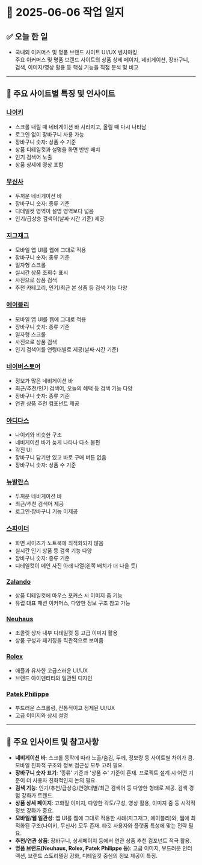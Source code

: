 # 📅 2025-06-06 작업 일지

## ✅ 오늘 한 일
- 국내외 이커머스 및 명품 브랜드 사이트 UI/UX 벤치마킹  
  주요 이커머스 및 명품 브랜드 사이트의 상품 상세 페이지, 네비게이션, 장바구니, 검색, 이미지/영상 활용 등 핵심 기능을 직접 분석 및 비교

---

## 📌 주요 사이트별 특징 및 인사이트

### [나이키](https://www.nike.com/)
- 스크롤 내릴 때 네비게이션 바 사라지고, 올릴 때 다시 나타남  
- 로그인 없이 장바구니 사용 가능  
- 장바구니 숫자: 상품 수 기준  
- 상품 디테일컷과 설명을 화면 반반 배치  
- 인기 검색어 노출  
- 상품 상세에 영상 포함  

### [무신사](https://www.musinsa.com/)
- 두꺼운 네비게이션 바  
- 장바구니 숫자: 종류 기준  
- 디테일컷 영역이 설명 영역보다 넓음  
- 인기/급상승 검색어(날짜·시간 기준) 제공  

### [지그재그](https://zigzag.kr/)
- 모바일 앱 UI를 웹에 그대로 적용  
- 장바구니 숫자: 종류 기준  
- 일자형 스크롤  
- 실시간 상품 조회수 표시  
- 사진으로 상품 검색  
- 추천 카테고리, 인기/최근 본 상품 등 검색 기능 다양  

### [에이블리](https://m.a-bly.com/)
- 모바일 앱 UI를 웹에 그대로 적용  
- 장바구니 숫자: 종류 기준  
- 일자형 스크롤  
- 사진으로 상품 검색  
- 인기 검색어를 연령대별로 제공(날짜·시간 기준)  

### [네이버스토어](https://shopping.naver.com/ns/home)
- 정보가 많은 네비게이션 바  
- 최근/추천/인기 검색어, 오늘의 혜택 등 검색 기능 다양  
- 장바구니 숫자: 종류 기준  
- 연관 상품 추천 컴포넌트 제공  

### [아디다스](https://www.adidas.co.kr/)
- 나이키와 비슷한 구조  
- 네비게이션 바가 늦게 나타나 다소 불편  
- 각진 UI  
- 장바구니 담기만 있고 바로 구매 버튼 없음  
- 장바구니 숫자: 상품 수 기준  

### [뉴발란스](https://www.nbkorea.com/)
- 두꺼운 네비게이션 바  
- 최근/추천 검색어 제공  
- 로그인·장바구니 기능 미제공  

### [스파이더](https://spyder.co.kr/)
- 화면 사이즈가 노트북에 최적화되지 않음  
- 실시간 인기 상품 등 검색 기능 다양  
- 장바구니 숫자: 종류 기준  
- 디테일컷이 메인 사진 아래 나열(왼쪽 배치가 더 나을 듯)  

### [Zalando](https://en.zalando.de/women-home/)
- 상품 디테일컷에 마우스 포커스 시 이미지 줌 기능  
- 유럽 대표 패션 이커머스, 다양한 정보 구조 참고 가능  

### [Neuhaus](https://www.neuhauschocolates.com/en_FI/gifts/by-type/chocolate-gift-boxes/neuhaus-collection-discovery-small/5024182.html)
- 초콜릿 상자 내부 디테일컷 등 고급 이미지 활용  
- 상품 구성과 패키징을 직관적으로 보여줌  

### [Rolex](https://www.rolex.com/ko)
- 애플과 유사한 고급스러운 UI/UX  
- 브랜드 아이덴티티와 일관된 디자인  

### [Patek Philippe](https://www.patek.com/en)
- 부드러운 스크롤링, 전통적이고 정제된 UI/UX  
- 고급 이미지와 상세 설명  

---

## 📝 주요 인사이트 및 참고사항

- **네비게이션 바**: 스크롤 동작에 따라 노출/숨김, 두께, 정보량 등 사이트별 차이가 큼. 모바일 친화적 구조와 정보 접근성 모두 고려 필요.  
- **장바구니 숫자 표기**: '종류' 기준과 '상품 수' 기준이 혼재. 프로젝트 설계 시 어떤 기준이 더 사용자 친화적인지 논의 필요.  
- **검색 기능**: 인기/추천/급상승/연령대별/최근 검색어 등 다양한 형태로 제공. 검색 경험 강화가 트렌드.  
- **상품 상세 페이지**: 고화질 이미지, 다양한 각도/구성, 영상 활용, 이미지 줌 등 시각적 정보 강화가 중요.  
- **모바일/웹 일관성**: 앱 UI를 웹에 그대로 적용한 사례(지그재그, 에이블리)와, 웹에 최적화된 구조(나이키, 무신사) 모두 존재. 타깃 사용자와 플랫폼 특성에 맞는 전략 필요.  
- **추천/연관 상품**: 장바구니, 상세페이지 등에서 연관 상품 추천 컴포넌트 적극 활용.  
- **명품 브랜드(Neuhaus, Rolex, Patek Philippe 등)**: 고급 이미지, 부드러운 인터랙션, 브랜드 스토리텔링 강화, 디테일컷 중심의 정보 제공이 특징.
